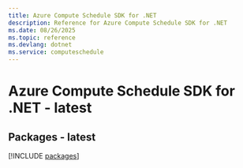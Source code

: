 ```yaml
---
title: Azure Compute Schedule SDK for .NET
description: Reference for Azure Compute Schedule SDK for .NET
ms.date: 08/26/2025
ms.topic: reference
ms.devlang: dotnet
ms.service: computeschedule
---
```

# Azure Compute Schedule SDK for .NET - latest
## Packages - latest
[!INCLUDE [packages](compute-schedule-index.md)]